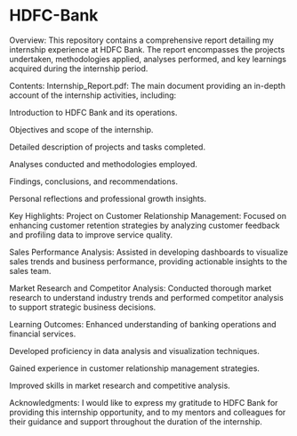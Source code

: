 # HDFC-Bank
Overview:
This repository contains a comprehensive report detailing my internship experience at HDFC Bank. The report encompasses the projects undertaken, methodologies applied, analyses performed, and key learnings acquired during the internship period.

Contents:
Internship_Report.pdf: The main document providing an in-depth account of the internship activities, including:

Introduction to HDFC Bank and its operations.

Objectives and scope of the internship.

Detailed description of projects and tasks completed.

Analyses conducted and methodologies employed.

Findings, conclusions, and recommendations.

Personal reflections and professional growth insights.

Key Highlights:
Project on Customer Relationship Management: Focused on enhancing customer retention strategies by analyzing customer feedback and profiling data to improve service quality.

Sales Performance Analysis: Assisted in developing dashboards to visualize sales trends and business performance, providing actionable insights to the sales team.

Market Research and Competitor Analysis: Conducted thorough market research to understand industry trends and performed competitor analysis to support strategic business decisions.

Learning Outcomes:
Enhanced understanding of banking operations and financial services.

Developed proficiency in data analysis and visualization techniques.

Gained experience in customer relationship management strategies.

Improved skills in market research and competitive analysis.

Acknowledgments:
I would like to express my gratitude to HDFC Bank for providing this internship opportunity, and to my mentors and colleagues for their guidance and support throughout the duration of the internship.

